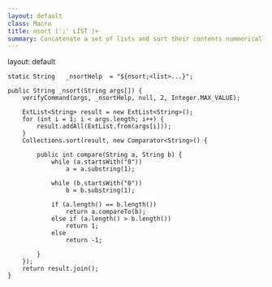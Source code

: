 ```yaml
---
layout: default
class: Macro
title: nsort (';' LIST )+
summary: Concatenate a set of lists and sort their contents nummerically
---
```

layout: default

	static String	_nsortHelp	= "${nsort;<list>...}";

	public String _nsort(String args[]) {
		verifyCommand(args, _nsortHelp, null, 2, Integer.MAX_VALUE);

		ExtList<String> result = new ExtList<String>();
		for (int i = 1; i < args.length; i++) {
			result.addAll(ExtList.from(args[i]));
		}
		Collections.sort(result, new Comparator<String>() {

			public int compare(String a, String b) {
				while (a.startsWith("0"))
					a = a.substring(1);

				while (b.startsWith("0"))
					b = b.substring(1);

				if (a.length() == b.length())
					return a.compareTo(b);
				else if (a.length() > b.length())
					return 1;
				else
					return -1;

			}
		});
		return result.join();
	}
